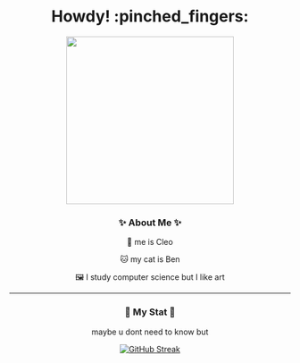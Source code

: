 <h1 align="center">
  Howdy! :pinched_fingers:
</h1>

<div align="center">
  <img src="https://media.giphy.com/media/26nfpcs5hyJ18hSRW/giphy.gif" width="300"/>
  <h3>✨ About Me ✨</h3>
  
  :deciduous_tree: me is Cleo
  
  :cat: my cat is Ben

  :framed_picture: I study computer science but I like art


  ---


  ### 🍪 My Stat 🍪
  maybe u dont need to know but
  
  [![GitHub Streak](https://github-readme-streak-stats.herokuapp.com?user=bluushet&theme=duskfox&hide_border=true)](https://git.io/streak-stats)
  
</div>
